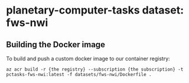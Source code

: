 # planetary-computer-tasks dataset: fws-nwi

## Building the Docker image

To build and push a custom docker image to our container registry:

```shell
az acr build -r {the registry} --subscription {the subscription} -t pctasks-fws-nwi:latest -f datasets/fws-nwi/Dockerfile .
```
